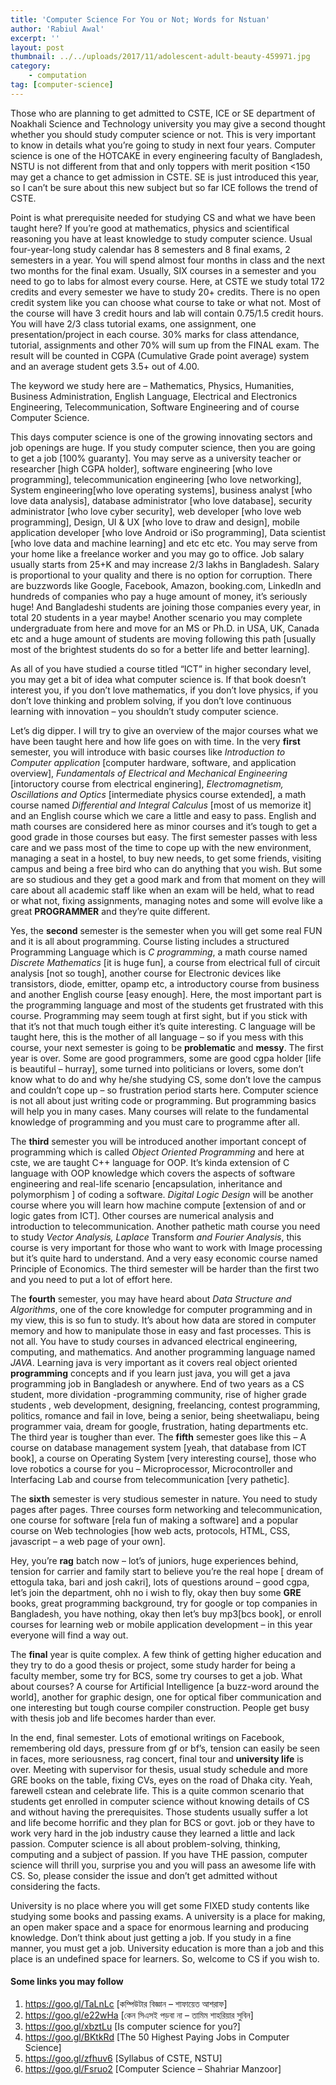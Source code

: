 ```yaml
---
title: 'Computer Science For You or Not; Words for Nstuan'
author: 'Rabiul Awal'
excerpt: ''
layout: post
thumbnail: ../../uploads/2017/11/adolescent-adult-beauty-459971.jpg
category:
    - computation
tag: [computer-science]
---
```

Those who are planning to get admitted to CSTE, ICE or SE department of Noakhali Science and Technology university you may give a second thought whether you should study computer science or not. This is very important to know in details what you’re going to study in <g class="gr_ gr_105 gr-alert gr_gramm gr_inline_cards gr_run_anim Grammar only-ins replaceWithoutSep" data-gr-id="105" id="105">next</g> four years. Computer science is one of the HOTCAKE in every engineering faculty of Bangladesh, NSTU is not different from that and only toppers with merit position &lt;150 may get a chance to get admission in CSTE. SE is just introduced this year, so I can’t be sure about this new subject but so far ICE follows the trend of CSTE.

Point is what prerequisite needed for studying CS and what we have been taught here? If you’re good at mathematics, physics and scientifical reasoning you have at least knowledge to study computer science. Usual four-year-long study calendar has 8 semesters and 8 final exams, 2 semesters in a year. You will spend almost four months in class and the next two months for the final exam. Usually, SIX courses in a semester and you need to go to labs for almost every course. Here, at CSTE we study total 172 credits and every semester we have to study 20+ credits. There is no open credit system like you can choose what course to take or what not. Most of the course will have 3 credit hours and lab will contain 0.75/1.5 credit hours. You will have 2/3 class tutorial exams, one assignment, one presentation/project in each course. 30% marks for class attendance, tutorial, assignments and other 70% will sum up from the FINAL exam. The result will be counted in CGPA (Cumulative Grade point average) system and an average student gets 3.5+ out of 4.00.

The keyword we study here are – Mathematics, Physics, Humanities, Business Administration, English Language, Electrical and Electronics Engineering, Telecommunication, Software Engineering and of course Computer Science.

This days computer science is one of the growing innovating sectors and job openings are huge. If you study computer science, then you are going to get a job \[100% guaranty\]. You may serve as a university teacher or researcher \[high CGPA holder\], software engineering \[who love programming\], telecommunication engineering \[who love networking\], System engineering\[who love operating systems\], business analyst \[who love data analysis\], database administrator \[who love database\], security administrator \[who love cyber security\], web developer \[who love web programming\], Design, UI &amp; UX \[who love to draw and design\], mobile application developer \[who love Android or iSo programming\], Data scientist \[who love data and machine learning\] and etc etc etc. You may serve from your home like a freelance worker and you may go to office. Job salary usually starts from 25+K and may increase 2/3 lakhs in Bangladesh. Salary is proportional to your quality and there is no option for corruption. There are buzzwords like Google, Facebook, Amazon, booking.com, LinkedIn and hundreds of companies who pay a huge amount of money, it’s seriously huge! And Bangladeshi students are joining those companies every year, in total 20 students in a year maybe! Another scenario you may complete undergraduate from here and move for an MS or Ph.D. in USA, UK, Canada etc and a huge amount of students are moving following this path \[usually most of the brightest students do so for a better life and better learning\].

As all of you have studied a course titled “ICT” in higher secondary level, you may get a bit of idea what computer science is. If that book doesn’t interest you, if you don’t love mathematics, if you don’t love physics, if you don’t love thinking and problem solving, if you don’t love continuous learning with innovation – you shouldn’t study computer science.

Let’s dig dipper. I will try to give an overview of the major courses what we have been taught here and how life goes on with time. In the very **first** semester, you will introduce with basic courses like *Introduction to Computer application* \[computer hardware, software, and application overview\], *Fundamentals of Electrical and Mechanical Engineering* \[intoructory course from electrical enginering\], *Electromagnetism, Oscillations and Optics* \[intermediate physics course extended\], a math course named *Differential and Integral Calculus* \[most of us memorize it\] and an English course which we care a little and easy to pass. English and math courses are considered here as minor courses and it’s tough to get a good grade in those courses but easy. The first semester passes with less care and we pass most of the time to cope up with the new environment, managing a seat in a hostel, to buy new needs, to get some friends, visiting campus and being a free bird who can do anything that you wish. But some are so studious and they get a good mark and from that moment on they will care about all academic staff like when an exam will be held, what to read or what not, fixing assignments, managing notes and some will evolve like a great **PROGRAMMER** and they’re quite different.

Yes, the **second** semester is the semester when you will get some real FUN and it is all about programming. Course listing includes a structured Programming Language which is *C programming*, a math course named *Discrete Mathematics* \[it is huge fun\], a course from electrical full of circuit analysis \[not so tough\], another course for Electronic devices like transistors, diode, emitter, opamp etc, a introductory course from business and another English course \[easy enough\]. Here, the most important part is the programming language and most of the students get frustrated with this course. Programming may seem tough at first sight, but if you stick with that it’s not that much tough either it’s quite interesting. C language will be taught here, this is the mother of all language – so if you mess with this course, your next semester is going to be **problematic** and **messy**. The first year is over. Some are good programmers, some are good <g class="gr_ gr_18 gr-alert gr_spell gr_inline_cards gr_run_anim ContextualSpelling" data-gr-id="18" id="18">cgpa</g> holder \[life is beautiful – hurray\], some turned into politicians or lovers, some don’t know what to do and why he/she studying CS, some don’t love the campus and couldn’t cope up – so frustration period starts here. Computer science is not all about just writing code or programming. But programming basics will help you in many cases. Many courses will relate to the fundamental knowledge of programming and you must care to programme after all.

The **third** semester you will be introduced another important concept of programming which is called *Object Oriented Programming* and here at <g class="gr_ gr_169 gr-alert gr_spell gr_inline_cards gr_run_anim ContextualSpelling" data-gr-id="169" id="169">cste</g>, we are taught C++ language for OOP. It’s kinda extension of C language with OOP knowledge which covers the aspects of software engineering and real-life scenario \[encapsulation, inheritance <g class="gr_ gr_194 gr-alert gr_gramm gr_inline_cards gr_run_anim Punctuation only-ins replaceWithoutSep" data-gr-id="194" id="194">and</g> polymorphism \] of coding a software. *Digital Logic Design* will be another course where you will learn how machine compute \[extension of and or logic gates from ICT\]. Other courses are numerical analysis and introduction to telecommunication. Another pathetic math course you need to study *Vector Analysis, Laplace* Transform *<g class="gr_ gr_195 gr-alert gr_gramm gr_inline_cards gr_run_anim Punctuation only-ins replaceWithoutSep" data-gr-id="195" id="195">and</g> Fourier Analysis*, this course is very important for those who want to work with Image processing but it’s quite hard to understand. And a very easy economic course named Principle of Economics. The third semester will be harder than the first two and you need to put a lot of effort here.

The **fourth** semester, you may have heard about *Data Structure and Algorithms*, one of the core knowledge for computer programming and in my view, this is so fun to study. It’s about how data are stored in computer memory and how to manipulate those in easy and fast processes. This is not all. You have to study courses in advanced electrical engineering, computing, and mathematics. And another programming language named *JAVA*. Learning java is very important as it covers real <g class="gr_ gr_167 gr-alert gr_spell gr_inline_cards gr_run_anim ContextualSpelling ins-del multiReplace" data-gr-id="167" id="167">object oriented</g> **programming** concepts and if you learn just java, you will get a java programming job in Bangladesh or anywhere. End of two years as a CS student, more <g class="gr_ gr_170 gr-alert gr_spell gr_inline_cards gr_run_anim ContextualSpelling" data-gr-id="170" id="170">dividation</g> -programming community, rise of higher grade students , web development, designing, freelancing, contest programming, politics, romance and fail in love, being a senior, being <g class="gr_ gr_171 gr-alert gr_spell gr_inline_cards gr_run_anim ContextualSpelling" data-gr-id="171" id="171">sheetwali</g><g class="gr_ gr_163 gr-alert gr_spell gr_inline_cards gr_run_anim ContextualSpelling ins-del multiReplace" data-gr-id="163" id="163">apu</g>, being programmer <g class="gr_ gr_164 gr-alert gr_spell gr_inline_cards gr_run_anim ContextualSpelling ins-del multiReplace" data-gr-id="164" id="164">vaia</g>, dream for google, frustration, hating departments etc. The third year is tougher than ever. The **fifth** semester goes like this – A course on database management system \[yeah, that database from ICT book\], a course on Operating System \[very interesting course\], those who love robotics a course for you – Microprocessor, Microcontroller and Interfacing Lab and course from telecommunication \[very pathetic\].

The **sixth** semester is very studious semester in nature. You need to study pages after pages. Three courses form networking and telecommunication, one course for software \[rela fun of making a software\] and a popular course on Web technologies \[how web acts, protocols, HTML, CSS, javascript – a web page of your own\].

Hey, you’re **rag** batch now – lot’s of juniors, huge experiences behind, tension for carrier and family start to believe you’re the real hope \[ dream of <g class="gr_ gr_7 gr-alert gr_spell gr_inline_cards gr_run_anim ContextualSpelling" data-gr-id="7" id="7">ettogula</g> taka, bari <g class="gr_ gr_13 gr-alert gr_gramm gr_inline_cards gr_run_anim Punctuation only-ins replaceWithoutSep" data-gr-id="13" id="13">and</g> josh cakri\], lots of questions around – good <g class="gr_ gr_8 gr-alert gr_spell gr_inline_cards gr_run_anim ContextualSpelling" data-gr-id="8" id="8">cgpa</g>, let’s join the department, <g class="gr_ gr_6 gr-alert gr_spell gr_inline_cards gr_run_anim ContextualSpelling ins-del multiReplace" data-gr-id="6" id="6">ohh</g> no i wish to fly, okay then buy some **GRE** books, great programming background, try for google or top companies in Bangladesh, you have nothing, okay then let’s buy mp3\[bcs book\], or enroll courses for learning web or mobile application development – in this year everyone will find a way out.

The **final** year is quite complex. A few think of getting higher education and they try to do a good thesis or project, some study harder for being a faculty member, some try for BCS, some try courses to get a job. What about courses? A course for Artificial Intelligence \[a buzz-word around the world\], another for graphic design, one for optical fiber communication and one interesting but tough course compiler construction. People get busy with thesis job and life becomes harder than ever.

In the end, final semester. Lots of emotional writings on Facebook, remembering old days, pressure from <g class="gr_ gr_174 gr-alert gr_spell gr_inline_cards gr_run_anim ContextualSpelling" data-gr-id="174" id="174">gf</g> or bf’s, tension can easily be seen in faces, more seriousness, rag concert, final tour and **university life** <g class="gr_ gr_189 gr-alert gr_gramm gr_inline_cards gr_run_anim Grammar multiReplace" data-gr-id="189" id="189">is</g> over. Meeting with supervisor for thesis, usual study schedule and more GRE books on the table, fixing CVs, eyes on the road of Dhaka city. Yeah, farewell <g class="gr_ gr_166 gr-alert gr_spell gr_inline_cards gr_run_anim ContextualSpelling ins-del multiReplace" data-gr-id="166" id="166">cstean</g> and celebrate life. This is a quite common scenario that students get enrolled in computer science without knowing details of CS and without having the prerequisites. Those students usually suffer a lot and life become horrific and they plan for BCS or govt. job or they have to work very hard in the job industry cause they learned a little and lack passion. Computer science is all about problem-solving, thinking, computing and a subject of passion. If you have THE passion, computer science will thrill you, surprise you and you will pass an awesome life with CS. So, please consider the issue and don’t get admitted without considering the facts.

University is no place where you will get some FIXED study contents like studying some books and passing exams. A university is a place for making, an open maker space and a space for enormous learning and producing knowledge. Don’t think about just getting a job. If you study in a fine manner, you must get a job. University education is more than a job and this place is an undefined space for learners. So, welcome to CS if you wish to.

#### Some links you may follow   
1. <https://goo.gl/TaLnLc> \[কম্পিউটার বিজ্ঞান – শাফায়েত আশরাফ\]   
2. <https://goo.gl/e22wHa> \[কেন সিএসই পড়বা না – তামিম শাহরিয়ার সুবিন\]   
3. <https://goo.gl/xbztLu> \[Is computer science for you?\]   
4. <https://goo.gl/BKtkRd> \[The 50 Highest Paying Jobs in Computer Science\]   
5. <https://goo.gl/zfhuv6> \[Syllabus of CSTE, NSTU\]   
6. <https://goo.gl/Fsruo2> \[Computer Science – Shahriar Manzoor\]